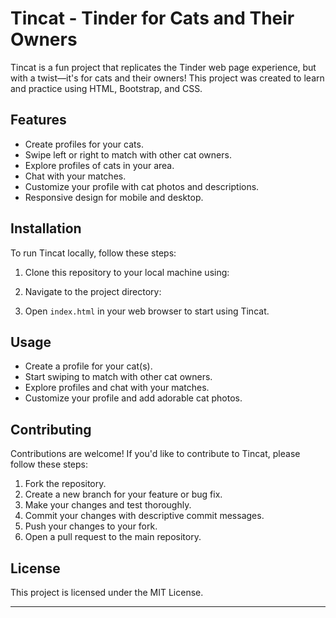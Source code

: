 # Tincat - Tinder for Cats and Their Owners

Tincat is a fun project that replicates the Tinder web page experience, but with a twist—it's for cats and their owners! This project was created to learn and practice using HTML, Bootstrap, and CSS.

## Features
- Create profiles for your cats.
- Swipe left or right to match with other cat owners.
- Explore profiles of cats in your area.
- Chat with your matches.
- Customize your profile with cat photos and descriptions.
- Responsive design for mobile and desktop.

## Installation
To run Tincat locally, follow these steps:

1. Clone this repository to your local machine using:

2. Navigate to the project directory:

3. Open `index.html` in your web browser to start using Tincat.

## Usage
- Create a profile for your cat(s).
- Start swiping to match with other cat owners.
- Explore profiles and chat with your matches.
- Customize your profile and add adorable cat photos.

## Contributing
Contributions are welcome! If you'd like to contribute to Tincat, please follow these steps:

1. Fork the repository.
2. Create a new branch for your feature or bug fix.
3. Make your changes and test thoroughly.
4. Commit your changes with descriptive commit messages.
5. Push your changes to your fork.
6. Open a pull request to the main repository.

## License
This project is licensed under the MIT License.

---
